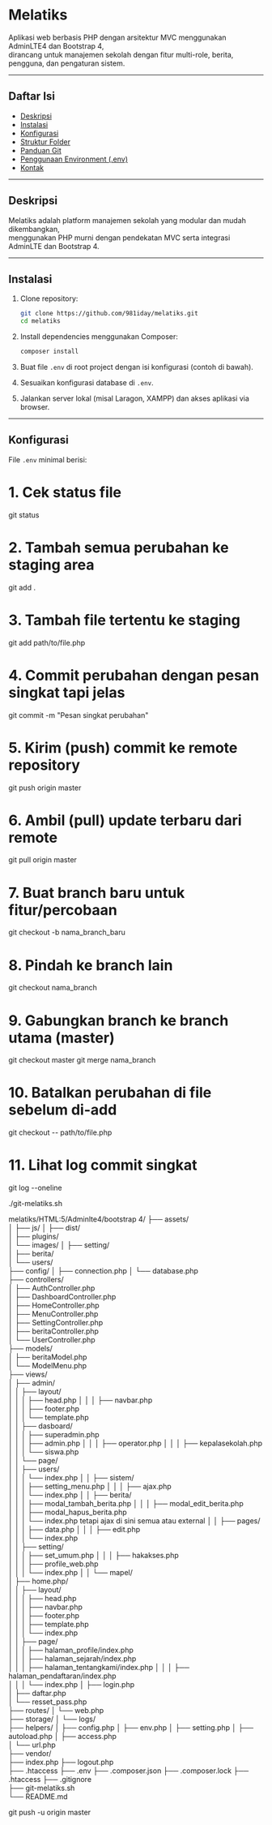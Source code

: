 # Melatiks

Aplikasi web berbasis PHP dengan arsitektur MVC menggunakan AdminLTE4 dan Bootstrap 4,  
dirancang untuk manajemen sekolah dengan fitur multi-role, berita, pengguna, dan pengaturan sistem.

---

## Daftar Isi

- [Deskripsi](#deskripsi)  
- [Instalasi](#instalasi)  
- [Konfigurasi](#konfigurasi)  
- [Struktur Folder](#struktur-folder)  
- [Panduan Git](#panduan-git)  
- [Penggunaan Environment (.env)](#penggunaan-environment-env)  
- [Kontak](#kontak)

---

## Deskripsi

Melatiks adalah platform manajemen sekolah yang modular dan mudah dikembangkan,  
menggunakan PHP murni dengan pendekatan MVC serta integrasi AdminLTE dan Bootstrap 4.

---

## Instalasi

1. Clone repository:

    ```bash
    git clone https://github.com/981iday/melatiks.git
    cd melatiks
    ```

2. Install dependencies menggunakan Composer:

    ```bash
    composer install
    ```

3. Buat file `.env` di root project dengan isi konfigurasi (contoh di bawah).

4. Sesuaikan konfigurasi database di `.env`.

5. Jalankan server lokal (misal Laragon, XAMPP) dan akses aplikasi via browser.

---

## Konfigurasi

File `.env` minimal berisi:

# 1. Cek status file
git status

# 2. Tambah semua perubahan ke staging area
git add .

# 3. Tambah file tertentu ke staging
git add path/to/file.php

# 4. Commit perubahan dengan pesan singkat tapi jelas
git commit -m "Pesan singkat perubahan"

# 5. Kirim (push) commit ke remote repository
git push origin master

# 6. Ambil (pull) update terbaru dari remote
git pull origin master

# 7. Buat branch baru untuk fitur/percobaan
git checkout -b nama_branch_baru

# 8. Pindah ke branch lain
git checkout nama_branch

# 9. Gabungkan branch ke branch utama (master)
git checkout master
git merge nama_branch

# 10. Batalkan perubahan di file sebelum di-add
git checkout -- path/to/file.php

# 11. Lihat log commit singkat
git log --oneline

./git-melatiks.sh


melatiks/HTML:5/Adminlte4/bootstrap 4/
├── assets/                     
│   ├── js/
│   ├── dist/                   
│   ├── plugins/                
│   └── images/ 
│       ├── setting/  
│       ├── berita/    
│       └──  users/             
├── config/
│   ├── connection.php
│   └── database.php            
├── controllers/  
│   ├── AuthController.php  
│   ├── DashboardController.php  
│   ├── HomeController.php  
│   ├── MenuController.php  
│   ├── SettingController.php   
│   ├── beritaController.php        
│   └── UserController.php              
├── models/            
│   ├── beritaModel.php                 
│   └── ModelMenu.php       
├── views/                      
│   ├── admin/       
│   │   ├── layout/   
│   │   │   ├── head.php 
│   │   │   ├── navbar.php  
│   │   │   ├── footer.php  
│   │   │   └── template.php        
│   │   ├── dasboard/   
│   │   │   ├── superadmin.php  
│   │   │   ├── admin.php 
│   │   │   ├── operator.php 
│   │   │   ├── kepalasekolah.php   
│   │   │   └── siswa.php      
│   │   └── page/              
│   │       ├── users/   
│   │       │   └── index.php 
│   │       ├── sistem/                 
│   │       │   ├── setting_menu.php 
│   │       │   ├── ajax.php       
│   │       │   └── index.php 
│   │       ├── berita/   
│   │       │   ├── modal_tambah_berita.php 
│   │       │   ├── modal_edit_berita.php     
│   │       │   ├── modal_hapus_berita.php     
│   │       │   └── index.php tetapi ajax di sini semua atau external
│   │       ├── pages/   
│   │       │   ├── data.php 
│   │       │   ├── edit.php       
│   │       │   └── index.php  
│   │       ├── setting/   
│   │       │   ├── set_umum.php 
│   │       │   ├── hakakses.php  
│   │       │   ├── profile_web.php     
│   │       │   └── index.php 
│   │       └── mapel/               
│   ├── home.php/       
│   │   ├── layout/   
│   │   │   ├── head.php      
│   │   │   ├── navbar.php  
│   │   │   ├── footer.php  
│   │   │   ├── template.php    
│   │   │   └── index.php             
│   │   ├── page/   
│   │   │   ├── halaman_profile/index.php  
│   │   │   ├── halaman_sejarah/index.php   
│   │   │   ├── halaman_tentangkami/index.php 
│   │   │   ├── halaman_pendaftaran/index.php  
│   │   │   └── index.php 
│   ├── login.php               
│   ├── daftar.php             
│   └── resset_pass.php        
├── routes/
│   └── web.php                
├── storage/
│   └── logs/                   
├── helpers/
│   ├── config.php
│   ├── env.php
│   ├── setting.php
│   ├── autoload.php
│   ├── access.php                         
│   └── url.php  
├── vendor/                          
├── index.php 
├── logout.php  
├── .htaccess
├── .env
├── .composer.json
├── .composer.lock
├── .htaccess
├── .gitignore                 
├── git-melatiks.sh                  
└── README.md 

git push -u origin master

